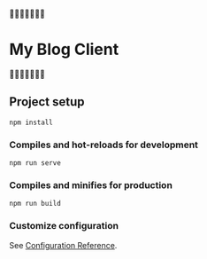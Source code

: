 🍰🍰🍰🍰🍰🍰🍰
# My Blog Client
🍰🍰🍰🍰🍰🍰🍰

## Project setup
```
npm install
```

### Compiles and hot-reloads for development
```
npm run serve
```

### Compiles and minifies for production
```
npm run build
```

### Customize configuration
See [Configuration Reference](https://cli.vuejs.org/config/).



